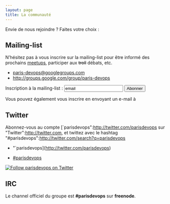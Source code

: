 ```yaml
---
layout: page
title: La communauté
---
```


Envie de nous rejoindre ? Faites votre choix :

Mailing-list
------------

N’hésitez pas à vous inscrire sur la mailing-list pour être informé des prochains [meetups](/meetups.html), participer aux ~~troll~~ débats, etc.

-   <paris-devops@googlegroups.com>
-   <http://groups.google.com/group/paris-devops>

<form action="http://groups.google.com/group/paris-devops/boxsubscribe">
Inscription à la mailing-list :
 <input type="text" name="email" value="email">
 <input type="submit" name="sub" value="Abonner">

</form>
Vous pouvez également vous inscrire en envoyant un e-mail à <paris-devops+subscribe@googlegroups.com>

Twitter
-------

Abonnez-vous au compte [`parisdevops":http://twitter.com/parisdevops sur "Twitter":http://twitter.com, et twittez avec le hashtag "#parisdevops":http://twitter.com/search?q=parisdevops
* "`parisdevops](http://twitter.com/parisdevops)

-   [\#parisdevops](http://twitter.com/search?q=parisdevops)

<a href="http://www.twitter.com/parisdevops"><img src="http://twitter-badges.s3.amazonaws.com/follow_me-c.png" alt="Follow parisdevops on Twitter"/></a>

IRC
---

Le channel officiel du groupe est **\#parisdevops** sur **freenode**.
